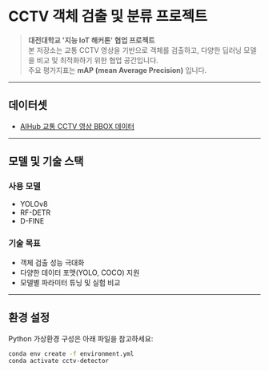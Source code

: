 # CCTV 객체 검출 및 분류 프로젝트

> **대전대학교 '지능 IoT 해커톤' 협업 프로젝트**  
> 본 저장소는 교통 CCTV 영상을 기반으로 객체를 검출하고, 다양한 딥러닝 모델을 비교 및 최적화하기 위한 협업 공간입니다.  
> 주요 평가지표는 **mAP (mean Average Precision)** 입니다.

---

## 데이터셋

- [AIHub 교통 CCTV 영상 BBOX 데이터](https://aihub.or.kr/aihubdata/data/view.do?currMenu=115&topMenu=100&dataSetSn=460)

---

## 모델 및 기술 스택

### 사용 모델
- YOLOv8
- RF-DETR
- D-FINE

### 기술 목표
- 객체 검출 성능 극대화
- 다양한 데이터 포맷(YOLO, COCO) 지원
- 모델별 파라미터 튜닝 및 실험 비교

---

## 환경 설정

Python 가상환경 구성은 아래 파일을 참고하세요:

```bash
conda env create -f environment.yml
conda activate cctv-detector
```

